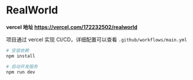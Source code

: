 # RealWorld

**vercel 地址 https://vercel.com/172232502/realworld**

项目通过 vercel 实现 CI/CD，详细配置可以查看 `.github/workflows/main.yml`

```sh
# 安装依赖
npm install

# 启动开发服务
npm run dev
```
